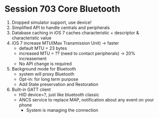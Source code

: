# Session 703 Core Bluetooth

1. Dropped simulator support, use device!
2. Simplified API to handle centrals and peripherals
3. Database caching in iOS 7 caches characteristic + descriptor & characteristic value
4. iOS 7 increase MTU(Max Transmission Unit) -> faster
	* default MTU = 23 bytes
	* increased MTU = ?? (need to contact peripherals) -> 20% increasement
	* No API change is required
5. Background mode for Bluetooth
	* system will proxy Bluetooth
	* Opt-in: for long term purpose
	* Add State preservation and Restoration
6. Built-in GATT client
	* HID device=?, just like bluetooth classic
	* ANCS service to replace MAP, notification about any event on your phone
		* System is managing the connection
